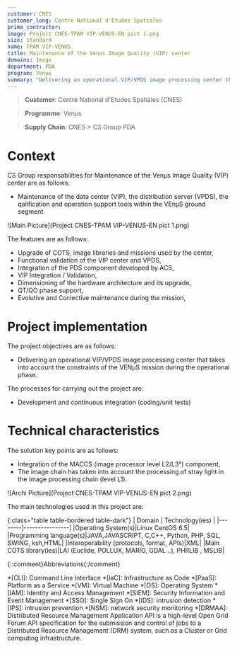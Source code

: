 ```yaml
---
customer: CNES
customer_long: Centre National d'Etudes Spatiales
prime_contractor: 
image: Project CNES-TPAM VIP-VENUS-EN pict 1.png
size: standard
name: TPAM VIP-VENUS
title: Maintenance of the Venµs Image Quality (VIP) center
domains: Image
department: PDA
program: Venμs
summary: "Delivering an operational VIP/VPDS image processing center that takes into account the constraints of the VENµS mission during the operational phase."
---
```


> __Customer__\: Centre National d'Etudes Spatiales (CNES)

> __Programme__\: Venμs

> __Supply Chain__\: CNES >  CS Group PDA


# Context


CS Group responsabilities for Maintenance of the Venµs Image Quality (VIP) center are as follows:
* Maintenance of the data center (VIP), the distribution server (VPDS), the qalification and operation support tools within the VEnµS ground segment

![Main Picture](Project CNES-TPAM VIP-VENUS-EN pict 1.png)

The features are as follows:
* Upgrade of COTS, image libraries and missions used by the center,
* Functional validation of the VIP center and VPDS,
* Integration of the PDS component developed by ACS, 
* VIP Integration / Validation,
* Dimensioning of the hardware architecture and its upgrade,
* QT/QO phase support,
* Evolutive and Corrective maintenance during the mission,

# Project implementation

The project objectives are as follows:
* Delivering an operational VIP/VPDS image processing center that takes into account the constraints of the VENµS mission during the operational phase.

The processes for carrying out the project are:
* Development and continuous integration (coding/unit tests)

# Technical characteristics

The solution key points are as follows:
* Integration of the MACCS (image processor level L2/L3°) component,
* The image chain has taken into account the processing of stray light in the image processing chain (level L1).

![Archi Picture](Project CNES-TPAM VIP-VENUS-EN pict 2.png)

The main technologies used in this project are:

{:class="table table-bordered table-dark"}
| Domain | Technology(ies) |
|--------|----------------|
|Operating System(s)|Linux  CentOS 6.5|
|Programming language(s)|JAVA,JAVASCRIPT, C,C++, Python, PHP, SQL, SWING, ksh,HTML|
|Interoperability (protocols, format, APIs)|XML|
|Main COTS library(ies)|LAI (Euclide, POLLUX, MARIO, GDAL  ..), PHRLIB , MSLIB|



{::comment}Abbreviations{:/comment}

*[CLI]: Command Line Interface
*[IaC]: Infrastructure as Code
*[PaaS]: Platform as a Service
*[VM]: Virtual Machine
*[OS]: Operating System
*[IAM]: Identity and Access Management
*[SIEM]: Security Information and Event Management
*[SSO]: Single Sign On
*[IDS]: intrusion detection
*[IPS]: intrusion prevention
*[NSM]: network security monitoring
*[DRMAA]: Distributed Resource Management Application API is a high-level Open Grid Forum API specification for the submission and control of jobs to a Distributed Resource Management (DRM) system, such as a Cluster or Grid computing infrastructure.
